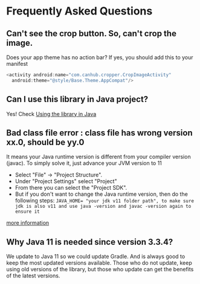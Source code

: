 # Frequently Asked Questions

## Can't see the crop button. So, can't crop the image.
Does your app theme has no action bar? If yes, you should add this to your manifest
```kt
<activity android:name="com.canhub.cropper.CropImageActivity"
  android:theme="@style/Base.Theme.AppCompat"/>
```

## Can I use this library in Java project?
Yes! Check [Using the library in Java](
.documentation/java_usage.md)

## Bad class file error : class file has wrong version xx.0, should be yy.0
It means your Java runtime version is different from your compiler version (javac).
To simply solve it, just advance your JVM version to 11

- Select "File" -> "Project Structure".
- Under "Project Settings" select "Project"
- From there you can select the "Project SDK".
- But if you don't want to change the Java runtime version, then do the following steps:
`JAVA_HOME= "your jdk v11 folder path", to make sure jdk is also v11 and use java -version and javac -version again to ensure it`

[more information](https://stackoverflow.com/a/4692743/3117650)

## Why Java 11 is needed since version 3.3.4?
We update to Java 11 so we could update Gradle. 
And is always good to keep the most updated versions available. 
Those who do not update, keep using old versions of the library, but those who update can get the benefits of the latest versions.

